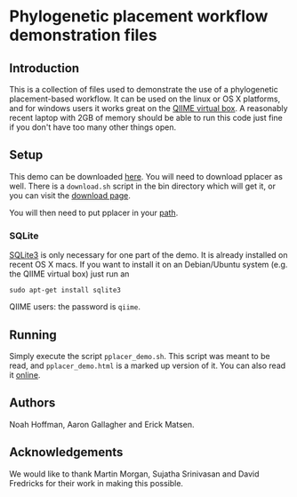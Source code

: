 # Phylogenetic placement workflow demonstration files

## Introduction

This is a collection of files used to demonstrate the use of a phylogenetic
placement-based workflow. It can be used on the linux or OS X platforms, and
for windows users it works great on the 
[QIIME virtual box](http://qiime.sourceforge.net/install/virtual_box.html).
A reasonably recent laptop with 2GB of memory should be able to run this code
just fine if you don't have too many other things open.


## Setup

This demo can be downloaded
[here](http://github.com/fhcrc/microbiome-demo/zipball/master). 
You will need to download pplacer as well. There is a `download.sh` script in
the bin directory which will get it, or you can visit the 
[download page](http://matsen.fhcrc.org/pplacer/download.html).

You will then need to put pplacer in your 
[path](http://www.linuxheadquarters.com/howto/basic/path.shtml).


### SQLite

[SQLite3](http://www.sqlite.org/) is only necessary for one part of the demo.
It is already installed on recent OS X macs. If you want to install it on an
Debian/Ubuntu system (e.g. the QIIME virtual box) just run an

    sudo apt-get install sqlite3

QIIME users: the password is `qiime`. 


## Running

Simply execute the script `pplacer_demo.sh`. This script was meant to be read,
and `pplacer_demo.html` is a marked up version of it. You can also read it
[online](http://fhcrc.github.com/microbiome-demo/).


## Authors

Noah Hoffman, Aaron Gallagher and Erick Matsen.


## Acknowledgements

We would like to thank Martin Morgan, Sujatha Srinivasan and David Fredricks for their work in making this possible.
